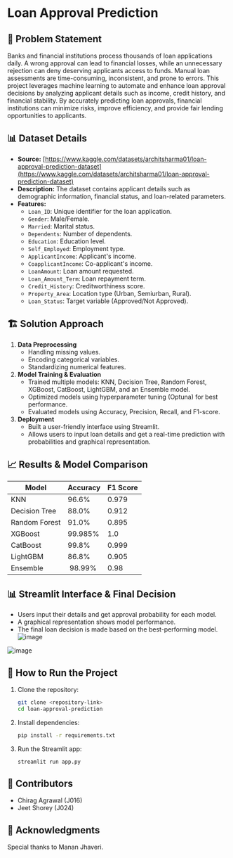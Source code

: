 # Loan Approval Prediction

## 📌 Problem Statement

Banks and financial institutions process thousands of loan applications daily. A wrong approval can lead to financial losses, while an unnecessary rejection can deny deserving applicants access to funds. Manual loan assessments are time-consuming, inconsistent, and prone to errors. This project leverages machine learning to automate and enhance loan approval decisions by analyzing applicant details such as income, credit history, and financial stability. By accurately predicting loan approvals, financial institutions can minimize risks, improve efficiency, and provide fair lending opportunities to applicants.

## 📊 Dataset Details

- **Source:** [https://www.kaggle.com/datasets/architsharma01/loan-approval-prediction-dataset](https://www.kaggle.com/datasets/architsharma01/loan-approval-prediction-dataset)
- **Description:** The dataset contains applicant details such as demographic information, financial status, and loan-related parameters.
- **Features:**
  - `Loan_ID`: Unique identifier for the loan application.
  - `Gender`: Male/Female.
  - `Married`: Marital status.
  - `Dependents`: Number of dependents.
  - `Education`: Education level.
  - `Self_Employed`: Employment type.
  - `ApplicantIncome`: Applicant's income.
  - `CoapplicantIncome`: Co-applicant's income.
  - `LoanAmount`: Loan amount requested.
  - `Loan_Amount_Term`: Loan repayment term.
  - `Credit_History`: Creditworthiness score.
  - `Property_Area`: Location type (Urban, Semiurban, Rural).
  - `Loan_Status`: Target variable (Approved/Not Approved).

## 🏗 Solution Approach

1. **Data Preprocessing**
   - Handling missing values.
   - Encoding categorical variables.
   - Standardizing numerical features.
2. **Model Training & Evaluation**
   - Trained multiple models: KNN, Decision Tree, Random Forest, XGBoost, CatBoost, LightGBM, and an Ensemble model.
   - Optimized models using hyperparameter tuning (Optuna) for best performance.
   - Evaluated models using Accuracy, Precision, Recall, and F1-score.
3. **Deployment**
   - Built a user-friendly interface using Streamlit.
   - Allows users to input loan details and get a real-time prediction with probabilities and graphical representation.

## 📈 Results & Model Comparison

| Model         | Accuracy | F1 Score |
| ------------- | -------- | -------- |
| KNN           | 96.6%    | 0.979    |
| Decision Tree | 88.0%    | 0.912    |
| Random Forest | 91.0%    | 0.895    |
| XGBoost       | 99.985%  | 1.0      |
| CatBoost      | 99.8%    | 0.999    |
| LightGBM      | 86.8%    | 0.905     |
| Ensemble      |  98.99%  | 0.98     |

## 📊 Streamlit Interface & Final Decision

- Users input their details and get approval probability for each model.
- A graphical representation shows model performance.
- The final loan decision is made based on the best-performing model.
 ![image](https://github.com/user-attachments/assets/d3c98f4e-c591-4d7e-826e-05c0954c9b26)

 ![image](https://github.com/user-attachments/assets/60f7fc74-2dbf-4335-81bf-e47c7caf5067)

## 🚀 How to Run the Project

1. Clone the repository:
   ```bash
   git clone <repository-link>
   cd loan-approval-prediction
   ```
2. Install dependencies:
   ```bash
   pip install -r requirements.txt
   ```
3. Run the Streamlit app:
   ```bash
   streamlit run app.py
   ```

## 👥 Contributors

- Chirag Agrawal (J016)
- Jeet Shorey (J024)

## 🙌 Acknowledgments

Special thanks to Manan Jhaveri.

